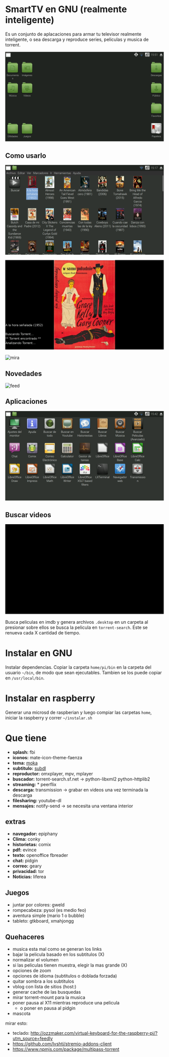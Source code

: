 SmartTV en GNU (realmente inteligente)
======================================

Es un conjunto de aplacaciones para armar tu televisor realmente inteligente, o sea descarga y reproduce series, peliculas y musica de torrent.

![inicio](img/inicio.png)

Como usarlo
-----------

![elegi](img/elegi.png)

![presentacion](img/presentacion.png)

![mira](img/mira.png)

Novedades
---------

![feed](img/novedades.png)

Aplicaciones
------------

![feed](img/aplicaciones.png)

Buscar videos
-------------

![busca](img/buscar.png)
	
Busca peliculas en imdb y genera archivos `.desktop` en un carpeta al presionar sobre ellos se busca la pelicula en `torrent-search`.
Este se renueva cada X cantidad de tiempo.


Instalar en GNU
===============

Instalar dependencias. 
Copiar la carpeta `home/pi/bin` en la carpeta del usuario `~/bin`, de modo que sean ejecutables.
Tambien se los puede copiar en `/usr/local/bin`.


Instalar en raspberry
=====================

Generar una microsd de raspberian y luego compiar las carpetas `home`, iniciar la raspberry y correr `~/instalar.sh`

Que tiene
=========

* **splash:** fbi 
* **iconos:** mate-icon-theme-faenza
* **tema:** [moka](http://gnome-look.org/content/download.php?content=168447&id=1&tan=71798382)
* **subtitulo:** [subdl](https://github.com/akexakex/subdl)
* **reproductor:** omxplayer, mpv, mplayer
* **buscador:** torrent-search.sf.net	→ python-libxml2 python-httplib2
* **streaming:** * peerflix	
* **descarga:** transmission	→ grabar en videos una vez terminada la descarga
* **filesharing:** youtube-dl
* **mensajes:** notify-send	→ se necesita una ventana interior

extras
------

* **navegador:** epiphany
* **Clima:** conky
* **historietas:** comix
* **pdf:** evince
* **texto:** openoffice fbreader
* **chat:** pidgin
* **correo:** geary
* **privacidad:** tor
* **Noticias:** liferea

Juegos
------

* juntar por colores: gweld
* rompecabeza: pysol (es medio feo)
* aventura simple (mario 1 o bubble)
* tableto: gtkboard, xmahjongg

Quehaceres
----------

* musica esta mal como se generan los links
* bajar la pelicula basado en los subtitulos (X)
* normalizar el volumen
* si las peliculas tienen muestra, elegir la mas grande (X)
* opciones de zoom
* opciones de idioma (subtitulos o doblada forzada)
* quitar sombra a los subtitulos
* vblog con lista de sitios (host:)
* generar cache de las busquedas
* mirar torrent-mount para la musica
* poner pausa al X11 mientras reproduce una pelicula
  * o poner en pausa al pidgin
* mascota

mirar esto:

* teclado: http://ozzmaker.com/virtual-keyboard-for-the-raspberry-pi/?utm_source=feedly
* https://github.com/Ivshti/stremio-addons-client
* https://www.npmjs.com/package/multipass-torrent

